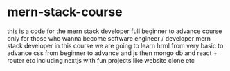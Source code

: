 # mern-stack-course
 this is a code for the mern stack developer
full beginner to advance course only for those who wanna become software engineer / developer 
mern stack developer 
in this course we are going to learn hrml from very basic to advance 
css from beginner to advance and js then mongo db and react + router etc including nextjs 
with fun projects like website clone etc 